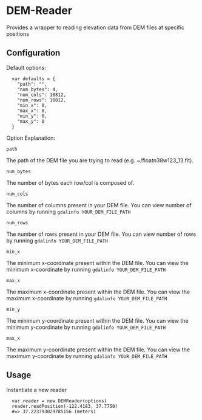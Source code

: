 # DEM-Reader

Provides a wrapper to reading elevation data from DEM files at specific positions

Configuration
-------------

Default options:
```
  var defaults = {
    "path": "",
    "num_bytes": 4,
    "num_cols": 10812,
    "num_rows": 10812,
    "min_x": 0,
    "max_x": 0,
    "min_y": 0,
    "max_y": 0
  }
```

Option Explanation:

`path`

The path of the DEM file you are trying to read (e.g. ~/floatn38w123_13.flt).

`num_bytes`

The number of bytes each row/col is composed of.

`num_cols`

The number of columns present in your DEM file. You can view number of columns by running ``gdalinfo YOUR_DEM_FILE_PATH``

`num_rows`

The number of rows present in your DEM file. You can view number of rows by running ``gdalinfo YOUR_DEM_FILE_PATH``

`min_x`

The minimum x-coordinate present within the DEM file. You can view the minimum x-coordinate by running ``gdalinfo YOUR_DEM_FILE_PATH``

`max_x`

The maximum x-coordinate present within the DEM file. You can view the maximum x-coordinate by running ``gdalinfo YOUR_DEM_FILE_PATH``

`min_y`

The minimum y-coordinate present within the DEM file. You can view the minimum y-coordinate by running ``gdalinfo YOUR_DEM_FILE_PATH``

`max_x`

The maximum y-coordinate present within the DEM file. You can view the maximum y-coordinate by running ``gdalinfo YOUR_DEM_FILE_PATH``

## Usage

Instantiate a new reader


```
  var reader = new DEMReader(options)
  reader.readPosition(-122.4183, 37.7750)
  #=> 37.223793029785156 (meters)
```
